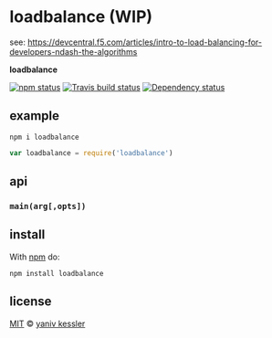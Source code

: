 # loadbalance (WIP)

see: https://devcentral.f5.com/articles/intro-to-load-balancing-for-developers-ndash-the-algorithms

**loadbalance**

[![npm status](http://img.shields.io/npm/v/loadbalance.svg?style=flat-square)](https://www.npmjs.org/package/loadbalance) [![Travis build status](https://img.shields.io/travis/kessler/node-loadbalance.svg?style=flat-square&label=travis)](http://travis-ci.org/kessler/node-loadbalance) [![Dependency status](https://img.shields.io/david/kessler/node-loadbalance.svg?style=flat-square)](https://david-dm.org/kessler/node-loadbalance)

## example

`npm i loadbalance`

```js
var loadbalance = require('loadbalance')
```

## api

### `main(arg[,opts])`

## install

With [npm](https://npmjs.org) do:

```
npm install loadbalance
```

## license

[MIT](http://opensource.org/licenses/MIT) © [yaniv kessler](blog.yanivkessler.com)
